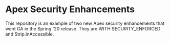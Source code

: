 # Apex Security Enhancements

This repository is an example of two new Apex security enhancements that went GA in the Spring '20 release. They are WITH SECURITY_ENFORCED and Strip.inAccessible.



